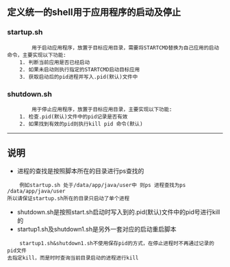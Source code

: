  定义统一的shell用于应用程序的启动及停止
 ---
 
### startup.sh
```
        用于启动应用程序，放置于目标应用目录，需要将STARTCMD替换为自己应用的启动命令，主要实现以下功能:
    1. 判断当前应用是否已经启动    
    2. 如果未启动则执行指定的STARTCMD启动目标应用
    3. 获取启动后的pid进程并写入.pid(默认)文件中
```

### shutdown.sh
```
        用于停止应用程序，放置于目标应用目录，主要实现以下功能:
    1. 检查.pid(默认)文件中的pid记录是否有效
    2. 如果找到有效的pid则执行kill pid 命令(默认)
```
---

## 说明
* 进程的查找是按照脚本所在的目录进行ps查找的
```
    例如startup.sh 处于/data/app/java/user中 则ps 进程查找为ps /data/app/java/user
所以请保证startup.sh所在的目录只启动了单个进程
```
* shutdown.sh是按照start.sh启动时写入到的.pid(默认)文件中的pid号进行kill的
* startup1.sh及shutdown1.sh是另外一套对应的启动重启脚本
```
    startup1.sh&shutdown1.sh不使用保存pid的方式，在停止进程时不再通过记录的pid文件
去指定kill，而是时时查询当前目录启动的进程进行kill
```
